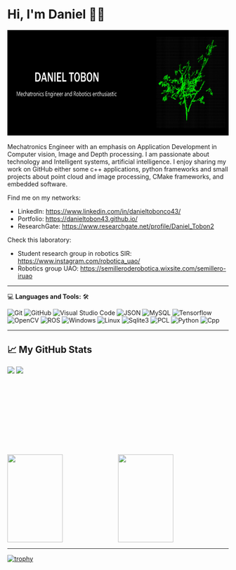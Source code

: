 # Hi, I'm Daniel 👋🙈
<img class="avatar" alt="jonrohan" src="https://raw.githubusercontent.com/danielTobon43/danielTobon43/master/bitmap.png" height="240" width="1200">


Mechatronics Engineer with an emphasis on Application Development in Computer vision, Image and Depth processing. I am passionate about technology and Intelligent systems, artificial intelligence. I enjoy sharing my work on GitHub either some c++ applications, python frameworks and small projects about point cloud and image processing, CMake frameworks, and embedded software. 

Find me on my networks:

- LinkedIn: https://www.linkedin.com/in/danieltobonco43/
- Portfolio: https://danieltobon43.github.io/
- ResearchGate: https://www.researchgate.net/profile/Daniel_Tobon2

Check this laboratory:
- Student research group in robotics SIR: https://www.instagram.com/robotica_uao/
- Robotics group UAO: https://semilleroderobotica.wixsite.com/semillero-iruao


---

💻 **Languages and Tools:** 🛠️<br>

![Git](https://img.shields.io/badge/-Git-000000?style=flat&logo=git&logoColor=F05032&labelColor=ffffff)
![GitHub](https://img.shields.io/badge/-GitHub-000000?style=flat&logo=github&logoColor=000000&labelColor=ffffff)
![Visual Studio Code](https://img.shields.io/badge/-VSCode-000000?style=flat&logo=visual-studio-code&labelColor=007ACC)
![JSON](https://img.shields.io/badge/-JSON-000000?style=flat&logo=JSON&logoColor=000000&labelColor=ffffff)
![MySQL](https://img.shields.io/badge/-MySQL-000000?style=flat&logo=mysql&labelColor=ffffff)
![Tensorflow](https://img.shields.io/badge/-Tensorflow-000000?style=flat&logo=tensorflow&logoColor=ffffff&labelColor=yellow)
![OpenCV](https://img.shields.io/badge/-OpenCV-000000?style=flat&logo=opencv&logoColor=ffffff&labelColor=ffffff)
![ROS](https://img.shields.io/badge/-ROS-000000?style=flat&logo=ros&logoColor=ffffff&labelColor=0078D6)
![Windows](https://img.shields.io/badge/-Windows-000000?style=flat&logo=windows&logoColor=ffffff&labelColor=0078D6)
![Linux](https://img.shields.io/badge/-Linux-000000?style=flat&logo=linux&logoColor=ffffff&labelColor=0078D6)
![Sqlite3](https://img.shields.io/badge/-Sqlite3-000000?style=flat&logo=sqlite3&logoColor=ffffff&labelColor=0078D6)
![PCL](https://img.shields.io/badge/-PCL-000000?style=flat&logo=pcl&logoColor=ffffff&labelColor=0078D6)
![Python](https://img.shields.io/badge/-Python-000000?style=flat&logo=python&logoColor=ffffff&labelColor=0078D6)
![Cpp](https://img.shields.io/badge/-Cpp-000000?style=flat&logo=cpp&logoColor=ffffff&labelColor=0078D6)

---

## &#x1f4c8; My GitHub Stats
<!-- <div style="display: flex; flex-direction: row; height:200px"> -->
<div class="col-md-7 horizontal-list-media" style="height: 200px">
 <img class="img" src="https://github-readme-stats.vercel.app/api?username=danielTobon43&show_icons=true&theme=radical" style="height: 100%;" class="img-responsive"/>
 <img class="img" src="https://github-readme-stats.vercel.app/api/top-langs/?username=danielTobon43&theme=radical" style="height: 100%;" class="img-responsive"/>
</div>

<div class="col-md-7 horizontal-list-media" style="height: 200px">
  <img src="http://moneyti.co/wp-content/uploads/2016/01/16-Zingis-RUS.png" style="width: 50%;height: 100%; float : left" class="img-responsive">
    <img src="http://moneyti.co/wp-content/uploads/2016/01/16-kazino-RUS-360x240.png" style="width: 50%;height: 100%; float : right" class="img-responsive">
</div>

<!-- [![Top Langs](https://github-readme-stats.vercel.app/api/top-langs/?username=danielTobon43&hide=java,html,css&theme=radical)](https://github.com/anuraghazra/github-readme-stats)
[![Daniel's GitHub stats](https://github-readme-stats.vercel.app/api?username=danielTobon43&theme=radical&show_icons=true&layout=compact)](https://github.com/anuraghazra/github-readme-stats)
[![Readme Card](https://github-readme-stats.vercel.app/api/pin/?username=danielTobon43&repo=DBScan-PCL-Optimized&show_owner=true)](https://github.com/anuraghazra/github-readme-stats) -->

---
[![trophy](https://github-profile-trophy.vercel.app/?username=danielTobon43)](https://github.com/ryo-ma/github-profile-trophy)

<!--
**danielTobon43/danielTobon43** is a ✨ _special_ ✨ repository because its `README.md` (this file) appears on your GitHub profile.

Here are some ideas to get you started:

- 🔭 I’m currently working on ...
- 🌱 I’m currently learning ...
- 👯 I’m looking to collaborate on ...
- 🤔 I’m looking for help with ...
- 💬 Ask me about ...
- 📫 How to reach me: ...
- 😄 Pronouns: ...
- ⚡ Fun fact: ...
-->
